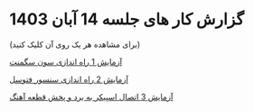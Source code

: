 # گزارش کار های جلسه 14 آبان 1403 
(برای مشاهده هر یک روی آن کلیک کنید)

[آزمایش 1 راه اندازی سون سگمنت](https://github.com/mohsenkmt/MicroProcessor/blob/main/Arduino%20File/14030814/1%20SevenSegment/README.md)

[آزمایش 2 راه اندازی سنسور فتوسل](https://github.com/mohsenkmt/MicroProcessor/blob/main/Arduino%20File/14030814/2%20Photocell/README.md)

[آزمایش 3 اتصال اسپیکر به برد و پخش قطعه آهنگ](https://github.com/mohsenkmt/MicroProcessor/blob/main/Arduino%20File/14030814/3%20Speaker/README.md)
